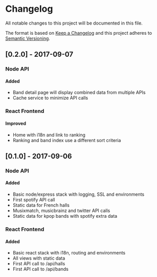 # Changelog
All notable changes to this project will be documented in this file.

The format is based on [Keep a Changelog](http://keepachangelog.com/en/1.0.0/)
and this project adheres to [Semantic Versioning](http://semver.org/spec/v2.0.0.html).

## [0.2.0] - 2017-09-07
### Node API
#### Added
- Band detail page will display combined data from multiple APIs
- Cache service to minimize API calls

### React Frontend
#### Improved
- Home with i18n and link to ranking
- Ranking and band index use a different sort criteria


## [0.1.0] - 2017-09-06
### Node API
#### Added
- Basic node/express stack with logging, SSL and environments
- First spotify API call
- Static data for French halls
- Musixmatch, musicbrainz and twitter API calls
- Static data for kpop bands with spotify extra data

### React Frontend
#### Added
- Basic react stack with i18n, routing and environments
- All views with static data
- First API call to /api/halls
- First API call to /api/bands
